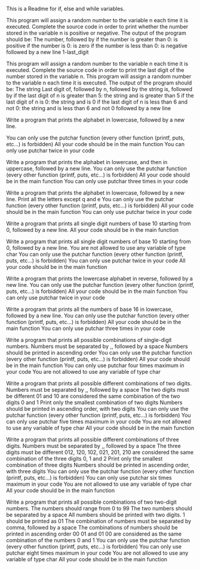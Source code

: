 This is a Readme for if, else and while variables.

This program will assign a random number to the variable n each time it is executed. Complete the source code in order to print whether the number stored in the variable n is positive or negative. The output of the program should be: The number, followed by if the number is greater than 0: is positive if the number is 0: is zero if the number is less than 0: is negative followed by a new line 1-last_digit

This program will assign a random number to the variable n each time it is executed. Complete the source code in order to print the last digit of the number stored in the variable n. This program will assign a random number to the variable n each time it is executed. The output of the program should be: The string Last digit of, followed by n, followed by the string is, followed by if the last digit of n is greater than 5: the string and is greater than 5 if the last digit of n is 0: the string and is 0 if the last digit of n is less than 6 and not 0: the string and is less than 6 and not 0 followed by a new line

Write a program that prints the alphabet in lowercase, followed by a new line.

You can only use the putchar function (every other function (printf, puts, etc…) is forbidden) All your code should be in the main function You can only use putchar twice in your code

Write a program that prints the alphabet in lowercase, and then in uppercase, followed by a new line.
You can only use the putchar function (every other function (printf, puts, etc…) is forbidden) All your code should be in the main function You can only use putchar three times in your code

Write a program that prints the alphabet in lowercase, followed by a new line.
Print all the letters except q and e You can only use the putchar function (every other function (printf, puts, etc…) is forbidden) All your code should be in the main function You can only use putchar twice in your code

Write a program that prints all single digit numbers of base 10 starting from 0, followed by a new line.
All your code should be in the main function

Write a program that prints all single digit numbers of base 10 starting from 0, followed by a new line.
You are not allowed to use any variable of type char You can only use the putchar function (every other function (printf, puts, etc…) is forbidden) You can only use putchar twice in your code All your code should be in the main function

Write a program that prints the lowercase alphabet in reverse, followed by a new line.
You can only use the putchar function (every other function (printf, puts, etc…) is forbidden) All your code should be in the main function You can only use putchar twice in your code

Write a program that prints all the numbers of base 16 in lowercase, followed by a new line.
You can only use the putchar function (every other function (printf, puts, etc…) is forbidden) All your code should be in the main function You can only use putchar three times in your code

Write a program that prints all possible combinations of single-digit numbers.
Numbers must be separated by ,, followed by a space Numbers should be printed in ascending order You can only use the putchar function (every other function (printf, puts, etc…) is forbidden) All your code should be in the main function You can only use putchar four times maximum in your code You are not allowed to use any variable of type char

Write a program that prints all possible different combinations of two digits.
Numbers must be separated by ,, followed by a space The two digits must be different 01 and 10 are considered the same combination of the two digits 0 and 1 Print only the smallest combination of two digits Numbers should be printed in ascending order, with two digits You can only use the putchar function (every other function (printf, puts, etc…) is forbidden) You can only use putchar five times maximum in your code You are not allowed to use any variable of type char All your code should be in the main function

Write a program that prints all possible different combinations of three digits.
Numbers must be separated by ,, followed by a space The three digits must be different 012, 120, 102, 021, 201, 210 are considered the same combination of the three digits 0, 1 and 2 Print only the smallest combination of three digits Numbers should be printed in ascending order, with three digits You can only use the putchar function (every other function (printf, puts, etc…) is forbidden) You can only use putchar six times maximum in your code You are not allowed to use any variable of type char All your code should be in the main function

Write a program that prints all possible combinations of two two-digit numbers.
The numbers should range from 0 to 99 The two numbers should be separated by a space All numbers should be printed with two digits. 1 should be printed as 01 The combination of numbers must be separated by comma, followed by a space The combinations of numbers should be printed in ascending order 00 01 and 01 00 are considered as the same combination of the numbers 0 and 1 You can only use the putchar function (every other function (printf, puts, etc…) is forbidden) You can only use putchar eight times maximum in your code You are not allowed to use any variable of type char All your code should be in the main function

